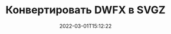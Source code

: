 ---
############################# Static ############################
layout: "auto-gen-conversion"
date: 2022-03-01T15:12:22
draft: false
otherformats: dcm bmp csv dcm dif doc docm docx dot dotm dotx dwf emf emz epub fodp fods gif htm html ico jp2 jpeg jpg

############################# Head ############################
head_title: "Конвертация файлов DWFX в SVGZ на Java"
head_description: "Преобразование DWFX в SVGZ на Java с помощью нескольких строк кода. Конвертация более 160 форматов файлов с помощью API преобразования документов GroupDocs для Java."

############################# Header ############################
title: "Конвертировать DWFX в SVGZ"
description: "Перевести DWFX в SVGZ с помощью нескольких строк кода на Java"
bg_image: "https://cms.admin.containerize.com/templates/aspose/App_Themes/V3/images/bg/header1.png"
bg_overlay: false
button:
    enable: true

############################# SubMenu ############################
submenu:
    enable: true

    left:
        img_alt: "GroupDocs.Conversion for Java"
        image: "https://cms.admin.containerize.com/templates/groupdocs/images/product-logos/90x90-noborder/groupdocs-conversion-java.png"
        product: "GroupDocs.Conversion"
        platform: "Java"

    

############################# About ############################
about:
    enable: true
    title: "О GroupDocs.Conversion for Java API"
    content: |
        [GroupDocs.Conversion for Java](https://products.groupdocs.com/ru/conversion/java/) — это расширенный API преобразования форматов файлов для преобразования между популярными форматами изображений и документов, такими как Microsoft Office, OpenDocument, PDF, HTML, электронная почта, CAD. и многое другое, используя несколько строк кода. Собственный API автоматически определяет форматы исходных документов и предлагает множество параметров для настройки преобразованных документов. Наряду с функцией извлечения информации из документа, он также поддерживает кэширование результатов преобразования на локальный диск по умолчанию. Однако любой тип кэш-хранилища может поддерживаться путем реализации соответствующих интерфейсов — Amazon S3, Dropbox, Google Drive, Windows Azure, Reddis или любых других.
    

############################# Steps ############################
steps:
    enable: true
    title_left: "Шаги для конвертации DWFX в SVGZ на Java"
    content_left: |
        [GroupDocs.Conversion](https://products.groupdocs.com/ru/conversion/java/) позволяет разработчикам легко преобразовать файл DWFX в SVGZ с помощью нескольких строк кода.

        * Создайте новый экземпляр класса Converter и загрузите файл DWFX с полным путем
        * Установите ConvertOptions для типа документа SVGZ.
        * Вызовите метод convert() и передайте имя документа (полный путь) и формат (SVGZ) в качестве параметра
        
    title_right: "Системные Требования"
    content_right: |
        Базовое преобразование с помощью GroupDocs.Conversion для API Java можно выполнить всего несколькими строками кода. Наши API поддерживаются на всех основных платформах и операционных системах. Перед выполнением приведенного ниже кода убедитесь, что в вашей системе установлены следующие предварительные компоненты.

        * Операционные системы: Microsoft Windows, Linux, MacOS
        * Среда разработки: NetBeans, Intellij IDEA, Eclipse и т. д.
        * Среда выполнения Java: J2SE 6.0 и выше
        * Получите последнюю версию GroupDocs.Conversion для Java от [Maven](https://repository.groupdocs.com/webapp/#/artifacts/browse/tree/General/repo/com/groupdocs/groupdocs-conversion)
        
    code: |
        ```java
        // Загрузите исходный файл DWFX для преобразования
        Converter converter = new Converter("input.dwfx");
        // Подготовьте параметры преобразования для целевого формата SVGZ
        ConvertOptions convertOptions = new FileType().fromExtension("svgz").getConvertOptions();
        // Преобразование в формат SVGZ
        converter.convert("output.svgz", convertOptions);
        
        ```
        
demos:
    enable: true
    title: "Демонстрация DWFX в SVGZ"
    content: |
       Конвертируйте DWFX в SVGZ прямо сейчас, посетив веб-сайт [GroupDocs.Conversion](https://products.groupdocs.app/conversion/). Бесплатная демонстрация имеет следующие преимущества
       

about_formats:
    enable: true    


more_formats:
    enable: true
    title: "Другие поддерживаемые преобразования DWFX"
    content: "Вы также можете конвертировать DWFX во многие другие форматы файлов. Пожалуйста, смотрите список ниже."
       
       
back_to_top:
    enable: true
---